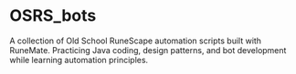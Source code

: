 # OSRS_bots
A collection of Old School RuneScape automation scripts built with RuneMate. Practicing Java coding, design patterns, and bot development while learning automation principles.
